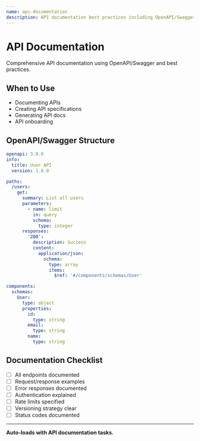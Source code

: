 ```yaml
---
name: api-documentation
description: API documentation best practices including OpenAPI/Swagger, endpoint documentation, and examples. Use when documenting APIs or creating API specifications.
---
```


# API Documentation

Comprehensive API documentation using OpenAPI/Swagger and best practices.

## When to Use

- Documenting APIs
- Creating API specifications
- Generating API docs
- API onboarding

## OpenAPI/Swagger Structure

```yaml
openapi: 3.0.0
info:
  title: User API
  version: 1.0.0

paths:
  /users:
    get:
      summary: List all users
      parameters:
        - name: limit
          in: query
          schema:
            type: integer
      responses:
        '200':
          description: Success
          content:
            application/json:
              schema:
                type: array
                items:
                  $ref: '#/components/schemas/User'

components:
  schemas:
    User:
      type: object
      properties:
        id:
          type: string
        email:
          type: string
        name:
          type: string
```

## Documentation Checklist

- [ ] All endpoints documented
- [ ] Request/response examples
- [ ] Error responses documented
- [ ] Authentication explained
- [ ] Rate limits specified
- [ ] Versioning strategy clear
- [ ] Status codes documented

---

**Auto-loads with API documentation tasks.**

